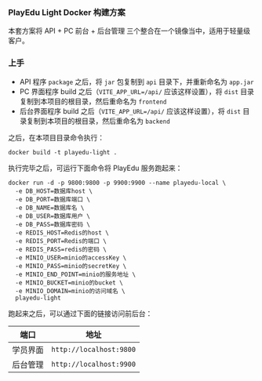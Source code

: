 ### PlayEdu Light Docker 构建方案

本套方案将 API + PC 前台 + 后台管理 三个整合在一个镜像当中，适用于轻量级客户。

### 上手

- API 程序 `package` 之后，将 `jar` 包复制到 `api` 目录下，并重新命名为 `app.jar`
- PC 界面程序 build 之后（`VITE_APP_URL=/api/` 应该这样设置），将 `dist` 目录复制到本项目的根目录，然后重命名为 `frontend`
- 后台界面程序 build 之后（`VITE_APP_URL=/api/` 应该这样设置），将 `dist` 目录复制到本项目的根目录，然后重命名为 `backend`

之后，在本项目目录命令执行：

```
docker build -t playedu-light .
```

执行完毕之后，可运行下面命令将 PlayEdu 服务跑起来：

```
docker run -d -p 9800:9800 -p 9900:9900 --name playedu-local \
  -e DB_HOST=数据库host \
  -e DB_PORT=数据库端口 \
  -e DB_NAME=数据库名 \
  -e DB_USER=数据库用户 \
  -e DB_PASS=数据库密码 \
  -e REDIS_HOST=Redis的host \
  -e REDIS_PORT=Redis的端口 \
  -e REDIS_PASS=redis的密码 \
  -e MINIO_USER=minio的accessKey \
  -e MINIO_PASS=minio的secretKey \
  -e MINIO_END_POINT=minio的服务地址 \
  -e MINIO_BUCKET=minio的bucket \
  -e MINIO_DOMAIN=minio的访问域名 \
  playedu-light
```

跑起来之后，可以通过下面的链接访问前后台：

| 端口     | 地址                    |
| -------- | ----------------------- |
| 学员界面 | `http://localhost:9800` |
| 后台管理 | `http://localhost:9900` |
